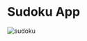 # Sudoku App

![sudoku](https://user-images.githubusercontent.com/94360839/208071261-2f76af68-00b2-447b-9c77-095bab48bec2.gif)
